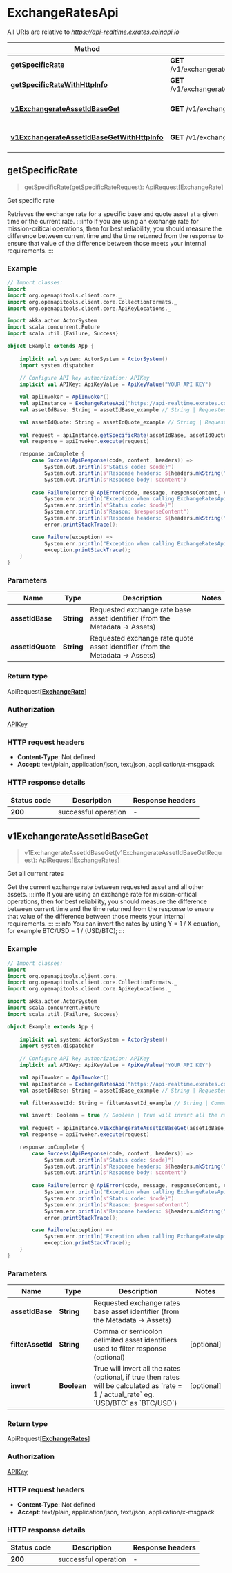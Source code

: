 # ExchangeRatesApi

All URIs are relative to *https://api-realtime.exrates.coinapi.io*

Method | HTTP request | Description
------------- | ------------- | -------------
[**getSpecificRate**](ExchangeRatesApi.md#getSpecificRate) | **GET** /v1/exchangerate/{asset_id_base}/{asset_id_quote} | Get specific rate
[**getSpecificRateWithHttpInfo**](ExchangeRatesApi.md#getSpecificRateWithHttpInfo) | **GET** /v1/exchangerate/{asset_id_base}/{asset_id_quote} | Get specific rate
[**v1ExchangerateAssetIdBaseGet**](ExchangeRatesApi.md#v1ExchangerateAssetIdBaseGet) | **GET** /v1/exchangerate/{asset_id_base} | Get all current rates
[**v1ExchangerateAssetIdBaseGetWithHttpInfo**](ExchangeRatesApi.md#v1ExchangerateAssetIdBaseGetWithHttpInfo) | **GET** /v1/exchangerate/{asset_id_base} | Get all current rates



## getSpecificRate

> getSpecificRate(getSpecificRateRequest): ApiRequest[ExchangeRate]

Get specific rate

Retrieves the exchange rate for a specific base and quote asset at a given time or the current rate.                :::info  If you are using an exchange rate for mission-critical operations, then for best reliability, you should measure the difference between current time and the time returned from the response to ensure that value of the difference between those meets your internal requirements.  :::

### Example

```scala
// Import classes:
import 
import org.openapitools.client.core._
import org.openapitools.client.core.CollectionFormats._
import org.openapitools.client.core.ApiKeyLocations._

import akka.actor.ActorSystem
import scala.concurrent.Future
import scala.util.{Failure, Success}

object Example extends App {
    
    implicit val system: ActorSystem = ActorSystem()
    import system.dispatcher
    
    // Configure API key authorization: APIKey
    implicit val APIKey: ApiKeyValue = ApiKeyValue("YOUR API KEY")

    val apiInvoker = ApiInvoker()
    val apiInstance = ExchangeRatesApi("https://api-realtime.exrates.coinapi.io")
    val assetIdBase: String = assetIdBase_example // String | Requested exchange rate base asset identifier (from the Metadata -> Assets)

    val assetIdQuote: String = assetIdQuote_example // String | Requested exchange rate quote asset identifier (from the Metadata -> Assets)
    
    val request = apiInstance.getSpecificRate(assetIdBase, assetIdQuote)
    val response = apiInvoker.execute(request)

    response.onComplete {
        case Success(ApiResponse(code, content, headers)) =>
            System.out.println(s"Status code: $code}")
            System.out.println(s"Response headers: ${headers.mkString(", ")}")
            System.out.println(s"Response body: $content")
        
        case Failure(error @ ApiError(code, message, responseContent, cause, headers)) =>
            System.err.println("Exception when calling ExchangeRatesApi#getSpecificRate")
            System.err.println(s"Status code: $code}")
            System.err.println(s"Reason: $responseContent")
            System.err.println(s"Response headers: ${headers.mkString(", ")}")
            error.printStackTrace();

        case Failure(exception) => 
            System.err.println("Exception when calling ExchangeRatesApi#getSpecificRate")
            exception.printStackTrace();
    }
}
```

### Parameters


Name | Type | Description  | Notes
------------- | ------------- | ------------- | -------------
 **assetIdBase** | **String**| Requested exchange rate base asset identifier (from the Metadata -&gt; Assets) |
 **assetIdQuote** | **String**| Requested exchange rate quote asset identifier (from the Metadata -&gt; Assets) |

### Return type

ApiRequest[[**ExchangeRate**](ExchangeRate.md)]


### Authorization

[APIKey](../README.md#APIKey)

### HTTP request headers

- **Content-Type**: Not defined
- **Accept**: text/plain, application/json, text/json, application/x-msgpack

### HTTP response details
| Status code | Description | Response headers |
|-------------|-------------|------------------|
| **200** | successful operation |  -  |


## v1ExchangerateAssetIdBaseGet

> v1ExchangerateAssetIdBaseGet(v1ExchangerateAssetIdBaseGetRequest): ApiRequest[ExchangeRates]

Get all current rates

Get the current exchange rate between requested asset and all other assets.                :::info  If you are using an exchange rate for mission-critical operations, then for best reliability, you should measure the difference between current time and the time returned from the response to ensure that value of the difference between those meets your internal requirements.  :::                :::info  You can invert the rates by using Y &#x3D; 1 / X equation, for example BTC/USD &#x3D; 1 / (USD/BTC);  :::

### Example

```scala
// Import classes:
import 
import org.openapitools.client.core._
import org.openapitools.client.core.CollectionFormats._
import org.openapitools.client.core.ApiKeyLocations._

import akka.actor.ActorSystem
import scala.concurrent.Future
import scala.util.{Failure, Success}

object Example extends App {
    
    implicit val system: ActorSystem = ActorSystem()
    import system.dispatcher
    
    // Configure API key authorization: APIKey
    implicit val APIKey: ApiKeyValue = ApiKeyValue("YOUR API KEY")

    val apiInvoker = ApiInvoker()
    val apiInstance = ExchangeRatesApi("https://api-realtime.exrates.coinapi.io")
    val assetIdBase: String = assetIdBase_example // String | Requested exchange rates base asset identifier (from the Metadata -> Assets)

    val filterAssetId: String = filterAssetId_example // String | Comma or semicolon delimited asset identifiers used to filter response (optional)

    val invert: Boolean = true // Boolean | True will invert all the rates (optional, if true then rates will be calculated as `rate = 1 / actual_rate` eg. `USD/BTC` as `BTC/USD`)
    
    val request = apiInstance.v1ExchangerateAssetIdBaseGet(assetIdBase, filterAssetId, invert)
    val response = apiInvoker.execute(request)

    response.onComplete {
        case Success(ApiResponse(code, content, headers)) =>
            System.out.println(s"Status code: $code}")
            System.out.println(s"Response headers: ${headers.mkString(", ")}")
            System.out.println(s"Response body: $content")
        
        case Failure(error @ ApiError(code, message, responseContent, cause, headers)) =>
            System.err.println("Exception when calling ExchangeRatesApi#v1ExchangerateAssetIdBaseGet")
            System.err.println(s"Status code: $code}")
            System.err.println(s"Reason: $responseContent")
            System.err.println(s"Response headers: ${headers.mkString(", ")}")
            error.printStackTrace();

        case Failure(exception) => 
            System.err.println("Exception when calling ExchangeRatesApi#v1ExchangerateAssetIdBaseGet")
            exception.printStackTrace();
    }
}
```

### Parameters


Name | Type | Description  | Notes
------------- | ------------- | ------------- | -------------
 **assetIdBase** | **String**| Requested exchange rates base asset identifier (from the Metadata -&gt; Assets) |
 **filterAssetId** | **String**| Comma or semicolon delimited asset identifiers used to filter response (optional) | [optional]
 **invert** | **Boolean**| True will invert all the rates (optional, if true then rates will be calculated as &#x60;rate &#x3D; 1 / actual_rate&#x60; eg. &#x60;USD/BTC&#x60; as &#x60;BTC/USD&#x60;) | [optional]

### Return type

ApiRequest[[**ExchangeRates**](ExchangeRates.md)]


### Authorization

[APIKey](../README.md#APIKey)

### HTTP request headers

- **Content-Type**: Not defined
- **Accept**: text/plain, application/json, text/json, application/x-msgpack

### HTTP response details
| Status code | Description | Response headers |
|-------------|-------------|------------------|
| **200** | successful operation |  -  |


